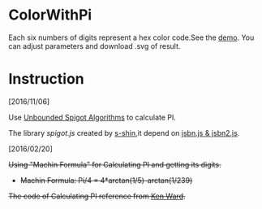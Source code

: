 # ColorWithPi
Each six numbers of digits represent a hex color code.See the [demo](http://demo.shentengtu.idv.tw/color_with_pi).
You can adjust parameters and download .svg of result.

# Instruction
\[2016/11/06\]

Use [Unbounded Spigot Algorithms](http://www.cs.ox.ac.uk/jeremy.gibbons/publications/spigot.pdf) to calculate PI.

The library *spigot.js* created by [s-shin](https://gist.github.com/s-shin/3368329),it depend on [jsbn.js & jsbn2.js](http://www-cs-students.stanford.edu/~tjw/jsbn).

\[2016/02/20\]

<s>Using "Machin Formula" for Calculating PI and getting its digits.

* Machin Formula: Pi/4 = 4*arctan(1/5)-arctan(1/239)

The code of Calculating PI reference from [Ken Ward](http://www.trans4mind.com/personal_development/JavaScript/longnumPiMachin.htm).</s>